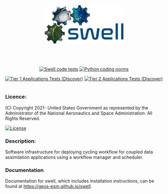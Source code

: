 <div
  align="center"
>
<img
  src="https://github.com/GEOS-ESM/swell/blob/develop/etc/logo/SwellLogo%400.33x.png"
  width="50%"
/>

#
<br/>

[![Swell code tests](https://github.com/GEOS-ESM/swell/actions/workflows/code_tests.yml/badge.svg?branch=develop)](https://github.com/GEOS-ESM/swell/actions/workflows/code_tests.yml)
[![Python coding norms](https://github.com/GEOS-ESM/swell/actions/workflows/python_coding_norms.yml/badge.svg?branch=develop)](https://github.com/GEOS-ESM/swell/actions/workflows/python_coding_norms.yml)

[![Tier 1 Applications Tests (Discover)](https://github.com/GEOS-ESM/swell/actions/workflows/tier1_application_discover.yml/badge.svg?branch=develop)](https://github.com/GEOS-ESM/swell/actions/workflows/tier1_application_discover.yml)
[![Tier 2 Applications Tests (Discover)](https://github.com/GEOS-ESM/swell/actions/workflows/tier2_application_discover.yml/badge.svg?branch=develop)](https://github.com/GEOS-ESM/swell/actions/workflows/tier2_application_discover.yml)

#

</div>

### Licence:

(C) Copyright 2021- United States Government as represented by the Administrator of the National
Aeronautics and Space Administration. All Rights Reserved.

[![License](https://img.shields.io/badge/License-Apache%202.0-blue.svg)](https://opensource.org/licenses/Apache-2.0)


### Description:

Software infrastructure for deploying cycling workflow for coupled data assimilation applications
using a workflow manager and scheduler.

### Documentation

Documentation for swell, which includes installation instructions, can be found at <a href="https://geos-esm.github.io/swell" target="_blank">https://geos-esm.github.io/swell</a>.
